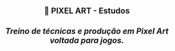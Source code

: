 <h2 align="center">👾 PIXEL ART - Estudos
<i><h4 align="center">Treino de técnicas e produção em Pixel Art voltada para jogos.<br></i> 

## 
